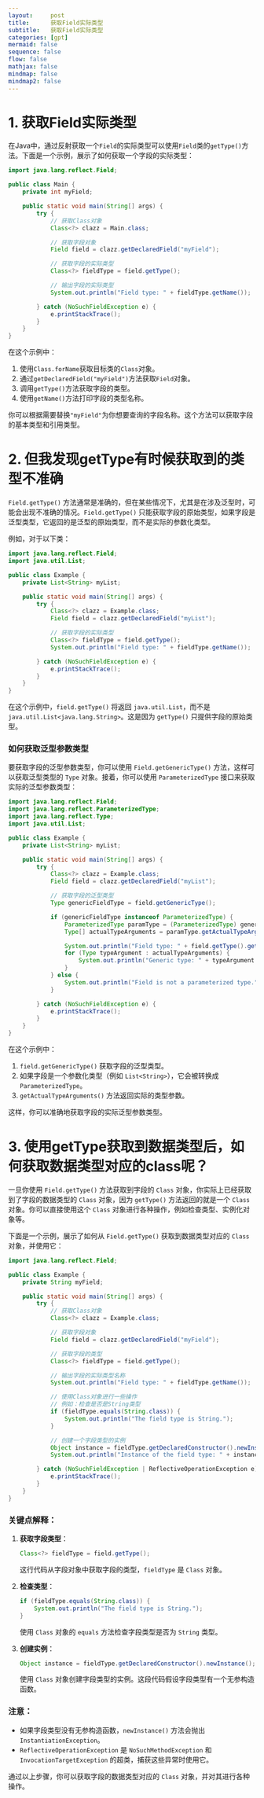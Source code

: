 ```yaml
---
layout:     post
title:      获取Field实际类型
subtitle:   获取Field实际类型
categories: [gpt]
mermaid: false
sequence: false
flow: false
mathjax: false
mindmap: false
mindmap2: false
---
```


# 1. 获取Field实际类型
在Java中，通过反射获取一个`Field`的实际类型可以使用`Field`类的`getType()`方法。下面是一个示例，展示了如何获取一个字段的实际类型：

```java
import java.lang.reflect.Field;

public class Main {
    private int myField;

    public static void main(String[] args) {
        try {
            // 获取Class对象
            Class<?> clazz = Main.class;

            // 获取字段对象
            Field field = clazz.getDeclaredField("myField");

            // 获取字段的实际类型
            Class<?> fieldType = field.getType();

            // 输出字段的实际类型
            System.out.println("Field type: " + fieldType.getName());

        } catch (NoSuchFieldException e) {
            e.printStackTrace();
        }
    }
}
```

在这个示例中：
1. 使用`Class.forName`获取目标类的`Class`对象。
2. 通过`getDeclaredField("myField")`方法获取`Field`对象。
3. 调用`getType()`方法获取字段的类型。
4. 使用`getName()`方法打印字段的类型名称。

你可以根据需要替换`"myField"`为你想要查询的字段名称。这个方法可以获取字段的基本类型和引用类型。

# 2. 但我发现getType有时候获取到的类型不准确
`Field.getType()` 方法通常是准确的，但在某些情况下，尤其是在涉及泛型时，可能会出现不准确的情况。`Field.getType()` 只能获取字段的原始类型，如果字段是泛型类型，它返回的是泛型的原始类型，而不是实际的参数化类型。

例如，对于以下类：

```java
import java.lang.reflect.Field;
import java.util.List;

public class Example {
    private List<String> myList;

    public static void main(String[] args) {
        try {
            Class<?> clazz = Example.class;
            Field field = clazz.getDeclaredField("myList");

            // 获取字段的实际类型
            Class<?> fieldType = field.getType();
            System.out.println("Field type: " + fieldType.getName());

        } catch (NoSuchFieldException e) {
            e.printStackTrace();
        }
    }
}
```

在这个示例中，`field.getType()` 将返回 `java.util.List`，而不是 `java.util.List<java.lang.String>`。这是因为 `getType()` 只提供字段的原始类型。

### 如何获取泛型参数类型

要获取字段的泛型参数类型，你可以使用 `Field.getGenericType()` 方法，这样可以获取泛型类型的 `Type` 对象。接着，你可以使用 `ParameterizedType` 接口来获取实际的泛型参数类型：

```java
import java.lang.reflect.Field;
import java.lang.reflect.ParameterizedType;
import java.lang.reflect.Type;
import java.util.List;

public class Example {
    private List<String> myList;

    public static void main(String[] args) {
        try {
            Class<?> clazz = Example.class;
            Field field = clazz.getDeclaredField("myList");

            // 获取字段的泛型类型
            Type genericFieldType = field.getGenericType();

            if (genericFieldType instanceof ParameterizedType) {
                ParameterizedType paramType = (ParameterizedType) genericFieldType;
                Type[] actualTypeArguments = paramType.getActualTypeArguments();

                System.out.println("Field type: " + field.getType().getName());
                for (Type typeArgument : actualTypeArguments) {
                    System.out.println("Generic type: " + typeArgument.getTypeName());
                }
            } else {
                System.out.println("Field is not a parameterized type.");
            }

        } catch (NoSuchFieldException e) {
            e.printStackTrace();
        }
    }
}
```

在这个示例中：
1. `field.getGenericType()` 获取字段的泛型类型。
2. 如果字段是一个参数化类型（例如 `List<String>`），它会被转换成 `ParameterizedType`。
3. `getActualTypeArguments()` 方法返回实际的类型参数。

这样，你可以准确地获取字段的实际泛型参数类型。

# 3. 使用getType获取到数据类型后，如何获取数据类型对应的class呢？
一旦你使用 `Field.getType()` 方法获取到字段的 `Class` 对象，你实际上已经获取到了字段的数据类型的 `Class` 对象，因为 `getType()` 方法返回的就是一个 `Class` 对象。你可以直接使用这个 `Class` 对象进行各种操作，例如检查类型、实例化对象等。

下面是一个示例，展示了如何从 `Field.getType()` 获取到数据类型对应的 `Class` 对象，并使用它：

```java
import java.lang.reflect.Field;

public class Example {
    private String myField;

    public static void main(String[] args) {
        try {
            // 获取Class对象
            Class<?> clazz = Example.class;

            // 获取字段对象
            Field field = clazz.getDeclaredField("myField");

            // 获取字段的类型
            Class<?> fieldType = field.getType();

            // 输出字段的实际类型名称
            System.out.println("Field type: " + fieldType.getName());

            // 使用Class对象进行一些操作
            // 例如：检查是否是String类型
            if (fieldType.equals(String.class)) {
                System.out.println("The field type is String.");
            }

            // 创建一个字段类型的实例
            Object instance = fieldType.getDeclaredConstructor().newInstance();
            System.out.println("Instance of the field type: " + instance);

        } catch (NoSuchFieldException | ReflectiveOperationException e) {
            e.printStackTrace();
        }
    }
}
```

### 关键点解释：

1. **获取字段类型**：
   ```java
   Class<?> fieldType = field.getType();
   ```
   这行代码从字段对象中获取字段的类型，`fieldType` 是 `Class` 对象。

2. **检查类型**：
   ```java
   if (fieldType.equals(String.class)) {
       System.out.println("The field type is String.");
   }
   ```
   使用 `Class` 对象的 `equals` 方法检查字段类型是否为 `String` 类型。

3. **创建实例**：
   ```java
   Object instance = fieldType.getDeclaredConstructor().newInstance();
   ```
   使用 `Class` 对象创建字段类型的实例。这段代码假设字段类型有一个无参构造函数。

### 注意：
- 如果字段类型没有无参构造函数，`newInstance()` 方法会抛出 `InstantiationException`。
- `ReflectiveOperationException` 是 `NoSuchMethodException` 和 `InvocationTargetException` 的超类，捕获这些异常时使用它。

通过以上步骤，你可以获取字段的数据类型对应的 `Class` 对象，并对其进行各种操作。
